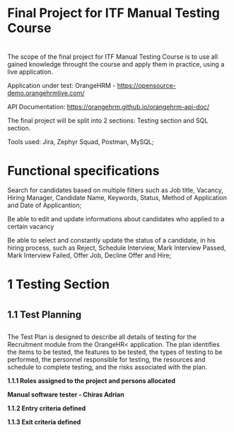 # <h1>Final Project for ITF Manual Testing Course<h1/>
The scope of the final project for ITF Manual Testing Course is to use all gained knowledge throught the course and apply them in practice, using a live application.

Application under test: OrangeHRM - https://opensource-demo.orangehrmlive.com/

API Documentation: https://orangehrm.github.io/orangehrm-api-doc/

The final project will be split into 2 sections: Testing section and SQL section.
  
Tools used: Jira, Zephyr Squad, Postman, MySQL;

# Functional specifications
Search for candidates based on multiple filters such as Job title, Vacancy, Hiring Manager, Candidate Name, Keywords, Status, Method of Application and Date of Applicantion;
  
Be able to edit and update informations about candidates who applied to a certain vacancy
  
Be able to select and constantly update the status of a candidate, in his hiring process, such as Reject, Schedule Interview, Mark Interview Passed, Mark Interview Failed, Offer Job, Decline Offer and Hire;

# 1 Testing Section
# <h2>1.1 Test Planning<h2/>
The Test Plan is designed to describe all details of testing for the Recruitment module from the OrangeHR< application.
The plan identifies the items to be tested, the features to be tested, the types of testing to be performed, the personnel responsible for testing, the resources and schedule to complete testing, and the risks associated with the plan.                                                                                                     

<strong>1.1.1 Roles assigned to the project and persons allocated<strong/>                   

Manual software tester - Chiras Adrian

<strong>1.1.2 Entry criteria defined<strong/>

<strong>1.1.3 Exit criteria defined<strong/>  


